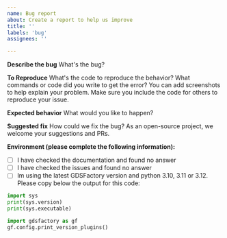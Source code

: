 ```yaml
---
name: Bug report
about: Create a report to help us improve
title: ''
labels: 'bug'
assignees: ''

---
```


**Describe the bug**
What's the bug?

**To Reproduce**
What's the code to reproduce the behavior? What commands or code did you write to get the error?
You can add screenshots to help explain your problem.
Make sure you include the code for others to reproduce your issue.

**Expected behavior**
What would you like to happen?

**Suggested fix**
How could we fix the bug? As an open-source project, we welcome your suggestions and PRs.


**Environment (please complete the following information):**

- [ ] I have checked the documentation and found no answer
- [ ] I have checked the issues and found no answer
- [ ] Im using the latest GDSFactory version and python 3.10, 3.11 or 3.12. Please copy below the output for this code:

```python
import sys
print(sys.version)
print(sys.executable)

import gdsfactory as gf
gf.config.print_version_plugins()
```
